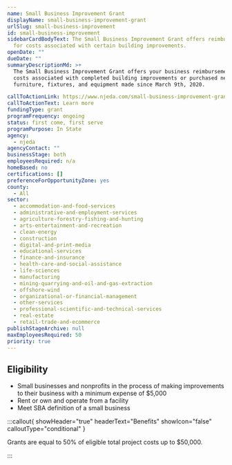 ```yaml
---
name: Small Business Improvement Grant
displayName: small-business-improvement-grant
urlSlug: small-business-improvement
id: small-business-improvement
sidebarCardBodyText: The Small Business Improvement Grant offers reimbursement
  for costs associated with certain building improvements.
openDate: ""
dueDate: ""
summaryDescriptionMd: >+
  The Small Business Improvement Grant offers your business reimbursement for
  costs associated with completed building improvements or purchased new
  furniture, fixtures, and equipment made since March 9th, 2020.

callToActionLink: https://www.njeda.com/small-business-improvement-grant/
callToActionText: Learn more
fundingType: grant
programFrequency: ongoing
status: first come, first serve
programPurpose: In State
agency:
  - njeda
agencyContact: ""
businessStage: both
employeesRequired: n/a
homeBased: no
certifications: []
preferenceForOpportunityZone: yes
county:
  - All
sector:
  - accommodation-and-food-services
  - administrative-and-employment-services
  - agriculture-forestry-fishing-and-hunting
  - arts-entertainment-and-recreation
  - clean-energy
  - construction
  - digital-and-print-media
  - educational-services
  - finance-and-insurance
  - health-care-and-social-assistance
  - life-sciences
  - manufacturing
  - mining-quarrying-and-oil-and-gas-extraction
  - offshore-wind
  - organizational-or-financial-management
  - other-services
  - professional-scientific-and-technical-services
  - real-estate
  - retail-trade-and-ecommerce
publishStageArchive: null
maxEmployeesRequired: 50
priority: true
---
```


## Eligibility

- Small businesses and nonprofits in the process of making improvements to their business with a minimum expense of $5,000
- Rent or own and operate from a facility
- Meet SBA definition of a small business

:::callout{ showHeader="true" headerText="Benefits" showIcon="false" calloutType="conditional" }

Grants are equal to 50% of eligible total project costs up to $50,000.

:::
